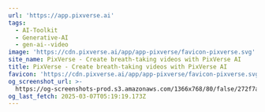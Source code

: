 ```yaml
---
url: 'https://app.pixverse.ai'
tags:
  - AI-Toolkit
  - Generative-AI
  - gen-ai--video
image: 'https://cdn.pixverse.ai/app/app-pixverse/favicon-pixverse.svg'
site_name: PixVerse - Create breath-taking videos with PixVerse AI
title: PixVerse - Create breath-taking videos with PixVerse AI
favicon: 'https://cdn.pixverse.ai/app/app-pixverse/favicon-pixverse.svg'
og_screenshot_url: >-
  https://og-screenshots-prod.s3.amazonaws.com/1366x768/80/false/272f7a33d73103acd7648d939efb5ff773f0ebe2f1741878cab9ebeb51f83c0b.jpeg
og_last_fetch: 2025-03-07T05:19:19.173Z
---
```


